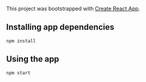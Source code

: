 This project was bootstrapped with [Create React App](https://github.com/facebook/create-react-app).

## Installing app dependencies
```
npm install
```
## Using the app

```
npm start
```
